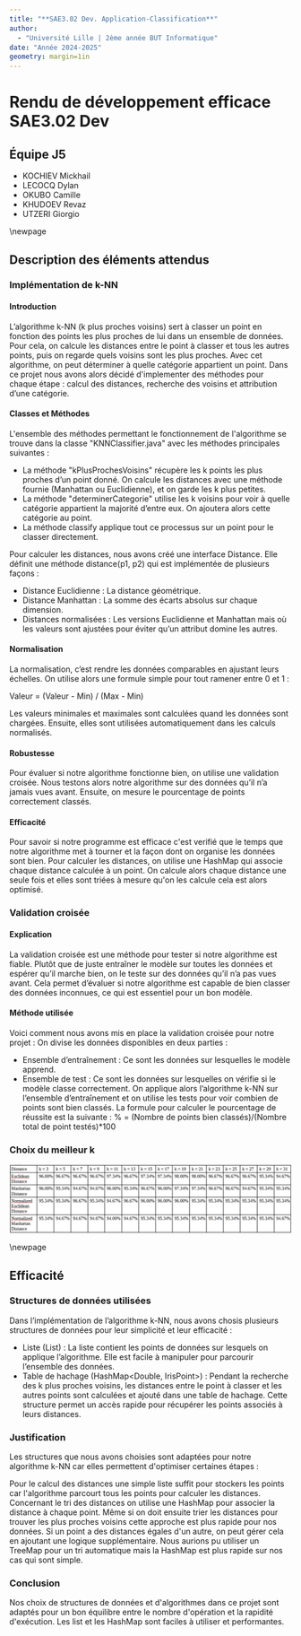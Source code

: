 ```yaml
---
title: "**SAE3.02 Dev. Application-Classification**"
author: 
  - "Université Lille | 2ème année BUT Informatique"
date: "Année 2024-2025"
geometry: margin=1in
---
```


# Rendu de développement efficace SAE3.02 Dev

## **Équipe J5**

- KOCHIEV Mickhail
- LECOCQ Dylan
- OKUBO Camille
- KHUDOEV Revaz
- UTZERI Giorgio

\newpage

## **Description des éléments attendus**

### **Implémentation de k-NN**

#### Introduction

L’algorithme k-NN (k plus proches voisins) sert à classer un point en fonction des points les plus proches de lui dans un ensemble de données. Pour cela, on calcule les distances entre le point à classer et tous les autres points, puis on regarde quels voisins sont les plus proches. Avec cet algorithme, on peut déterminer à quelle catégorie appartient un point.
Dans ce projet nous avons alors décidé d'implementer des méthodes pour chaque étape : calcul des distances, recherche des voisins et attribution d’une catégorie.

#### Classes et Méthodes

L'ensemble des méthodes permettant le fonctionnement de l'algorithme se trouve dans la classe "KNNClassifier.java" avec les méthodes principales suivantes :

- La méthode "kPlusProchesVoisins" récupère les k points les plus proches d’un point donné. On calcule les distances avec une méthode fournie (Manhattan ou Euclidienne), et on garde les k plus petites.
- La méthode "determinerCategorie" utilise les k voisins pour voir à quelle catégorie appartient la majorité d’entre eux. On ajoutera alors cette catégorie au point.
- La méthode classify applique tout ce processus sur un point pour le classer directement.

Pour calculer les distances, nous avons créé une interface Distance. Elle définit une méthode distance(p1, p2) qui est implémentée de plusieurs façons :
- Distance Euclidienne : La distance géométrique.
- Distance Manhattan : La somme des écarts absolus sur chaque dimension.
- Distances normalisées : Les versions Euclidienne et Manhattan mais où les valeurs sont ajustées pour éviter qu’un attribut domine les autres.

#### Normalisation 

La normalisation, c’est rendre les données comparables en ajustant leurs échelles.
On utilise alors une formule simple pour tout ramener entre 0 et 1 :

Valeur = (Valeur - Min) / (Max - Min)

Les valeurs minimales et maximales sont calculées quand les données sont chargées. Ensuite, elles sont utilisées automatiquement dans les calculs normalisés.

#### Robustesse

Pour évaluer si notre algorithme fonctionne bien, on utilise une validation croisée. Nous testons alors notre algorithme sur des données qu’il n’a jamais vues avant. Ensuite, on mesure le pourcentage de points correctement classés.

#### Efficacité

Pour savoir si notre programme est efficace c'est verifié que le temps que notre algorithme met à tourner et la façon dont on organise les données sont bien.
Pour calculer les distances, on utilise une HashMap qui associe chaque distance calculée à un point.
On calcule alors chaque distance une seule fois et elles sont triées à mesure qu'on les calcule cela est alors optimisé.

### **Validation croisée**

#### Explication 

La validation croisée est une méthode pour tester si notre algorithme est fiable. 
Plutôt que de juste entraîner le modèle sur toutes les données et espérer qu’il marche bien, 
on le teste sur des données qu’il n’a pas vues avant. Cela permet d’évaluer si notre algorithme 
est capable de bien classer des données inconnues, ce qui est essentiel pour un bon modèle.

#### Méthode utilisée

Voici comment nous avons mis en place la validation croisée pour notre projet :
On divise les données disponibles en deux parties :
- Ensemble d’entraînement : Ce sont les données sur lesquelles le modèle apprend.
- Ensemble de test : Ce sont les données sur lesquelles on vérifie si le modèle classe correctement.
On applique alors l’algorithme k-NN sur l’ensemble d’entraînement et on utilise les tests pour voir combien de points sont bien classés.
La formule pour calculer le pourcentage de réussite est la suivante :
% = (Nombre de points bien classés)/(Nombre total de point testés)*100

### **Choix du meilleur k**

![Choix meilleur k IrisPoint](assets/distance.png)

\newpage

## **Efficacité**

### **Structures de données utilisées**

Dans l’implémentation de l’algorithme k-NN, nous avons chosis plusieurs structures de données pour leur simplicité et leur efficacité :

- Liste (List<IrisPoint>) :
  La liste contient les points de données sur lesquels on applique l’algorithme. Elle est facile à manipuler pour parcourir l’ensemble des données.
- Table de hachage (HashMap<Double, IrisPoint>) :
  Pendant la recherche des k plus proches voisins, les distances entre le point à classer et les autres points sont calculées et ajouté dans une table de hachage. Cette structure permet un accès rapide pour récupérer les points associés à leurs distances.

### **Justification**

Les structures que nous avons choisies sont adaptées pour notre algorithme k-NN car elles permettent d'optimiser certaines étapes :

Pour le calcul des distances une simple liste suffit pour stockers les points car l'algorithme parcourt tous les points pour calculer les distances.
Concernant le tri des distances on utilise une HashMap pour associer la distance à chaque point. Même si on doit ensuite trier les distances pour trouver les plus proches voisins cette approche est plus rapide pour nos données.
Si un point a des distances égales d'un autre, on peut gérer cela en ajoutant une logique supplémentaire. Nous aurions pu utiliser un TreeMap pour un tri automatique mais la HashMap est plus rapide sur nos cas qui sont simple.

### **Conclusion**

Nos choix de structures de données et d'algorithmes dans ce projet sont adaptés pour un bon équilibre entre le nombre d'opération et la rapidité d'exécution. Les list et les HashMap sont faciles à utiliser et performantes. 

